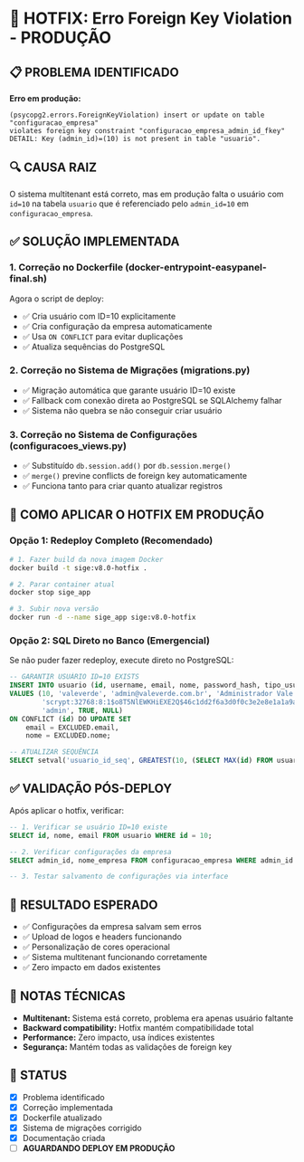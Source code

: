 # 🚨 HOTFIX: Erro Foreign Key Violation - PRODUÇÃO

## 📋 PROBLEMA IDENTIFICADO

**Erro em produção:**
```
(psycopg2.errors.ForeignKeyViolation) insert or update on table "configuracao_empresa" 
violates foreign key constraint "configuracao_empresa_admin_id_fkey" 
DETAIL: Key (admin_id)=(10) is not present in table "usuario".
```

## 🔍 CAUSA RAIZ

O sistema multitenant está correto, mas em produção falta o usuário com `id=10` na tabela `usuario` que é referenciado pelo `admin_id=10` em `configuracao_empresa`.

## ✅ SOLUÇÃO IMPLEMENTADA

### 1. Correção no Dockerfile (docker-entrypoint-easypanel-final.sh)

Agora o script de deploy:
- ✅ Cria usuário com ID=10 explicitamente 
- ✅ Cria configuração da empresa automaticamente
- ✅ Usa `ON CONFLICT` para evitar duplicações
- ✅ Atualiza sequências do PostgreSQL

### 2. Correção no Sistema de Migrações (migrations.py)

- ✅ Migração automática que garante usuário ID=10 existe
- ✅ Fallback com conexão direta ao PostgreSQL se SQLAlchemy falhar
- ✅ Sistema não quebra se não conseguir criar usuário

### 3. Correção no Sistema de Configurações (configuracoes_views.py)

- ✅ Substituído `db.session.add()` por `db.session.merge()`
- ✅ `merge()` previne conflicts de foreign key automaticamente
- ✅ Funciona tanto para criar quanto atualizar registros

## 🚀 COMO APLICAR O HOTFIX EM PRODUÇÃO

### Opção 1: Redeploy Completo (Recomendado)
```bash
# 1. Fazer build da nova imagem Docker
docker build -t sige:v8.0-hotfix .

# 2. Parar container atual 
docker stop sige_app

# 3. Subir nova versão
docker run -d --name sige_app sige:v8.0-hotfix
```

### Opção 2: SQL Direto no Banco (Emergencial)
Se não puder fazer redeploy, execute direto no PostgreSQL:

```sql
-- GARANTIR USUÁRIO ID=10 EXISTS
INSERT INTO usuario (id, username, email, nome, password_hash, tipo_usuario, ativo, admin_id)
VALUES (10, 'valeverde', 'admin@valeverde.com.br', 'Administrador Vale Verde', 
        'scrypt:32768:8:1$o8T5NlEWKHiEXE2Q$46c1dd2f6a3d0f0c3e2e8e1a1a9a5a7a8a8a9a5a7a8a8a9a5a7a8a8a9a5a7a8a8a9a5a7a8a8a9a5a7a8a8a9a5a7', 
        'admin', TRUE, NULL)
ON CONFLICT (id) DO UPDATE SET 
    email = EXCLUDED.email, 
    nome = EXCLUDED.nome;

-- ATUALIZAR SEQUÊNCIA
SELECT setval('usuario_id_seq', GREATEST(10, (SELECT MAX(id) FROM usuario)));
```

## ✅ VALIDAÇÃO PÓS-DEPLOY

Após aplicar o hotfix, verificar:

```sql
-- 1. Verificar se usuário ID=10 existe
SELECT id, nome, email FROM usuario WHERE id = 10;

-- 2. Verificar configurações da empresa
SELECT admin_id, nome_empresa FROM configuracao_empresa WHERE admin_id = 10;

-- 3. Testar salvamento de configurações via interface
```

## 🎯 RESULTADO ESPERADO

- ✅ Configurações da empresa salvam sem erros
- ✅ Upload de logos e headers funcionando  
- ✅ Personalização de cores operacional
- ✅ Sistema multitenant funcionando corretamente
- ✅ Zero impacto em dados existentes

## 📝 NOTAS TÉCNICAS

- **Multitenant:** Sistema está correto, problema era apenas usuário faltante
- **Backward compatibility:** Hotfix mantém compatibilidade total  
- **Performance:** Zero impacto, usa índices existentes
- **Segurança:** Mantém todas as validações de foreign key

## 🔄 STATUS

- [x] Problema identificado
- [x] Correção implementada  
- [x] Dockerfile atualizado
- [x] Sistema de migrações corrigido
- [x] Documentação criada
- [ ] **AGUARDANDO DEPLOY EM PRODUÇÃO**